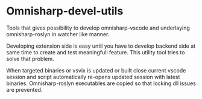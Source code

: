 # Omnisharp-devel-utils

Tools that gives possibility to develop omnisharp-vscode and underlaying omnisharp-roslyn in watcher like manner.

Developing extension side is easy until you have to develop backend side at same time to create and test meaningfull
feature. This utility tool tries to solve that problem.

When targeted binaries or vsvix is updated or built close current vscode session and script automatically re-opens
updated session with latest binaries. Omnisharp-roslyn executables are copied so that locking dll issues are prevented.
